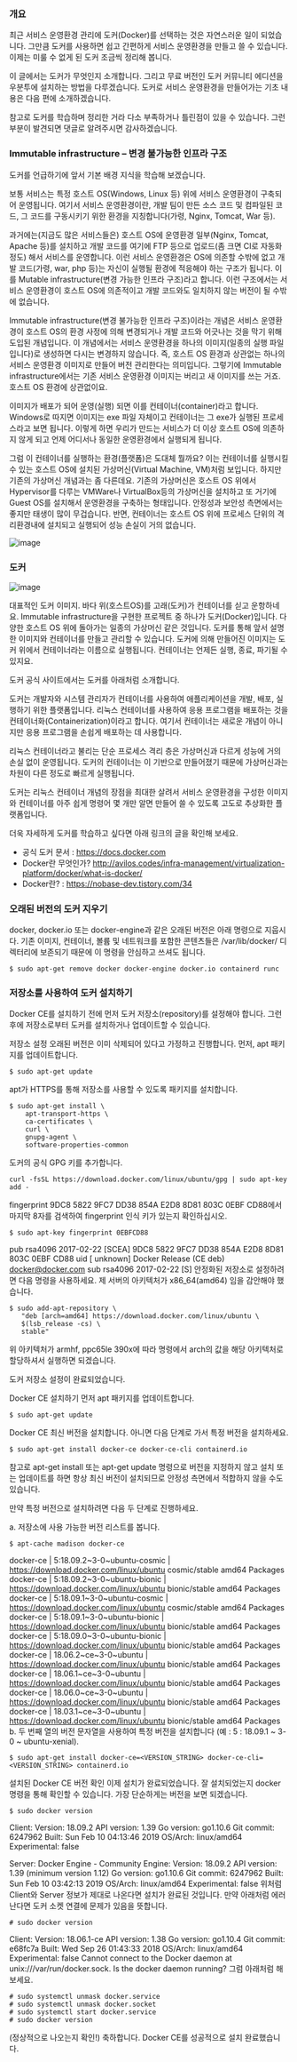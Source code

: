 ### 개요

최근 서비스 운영환경 관리에 도커(Docker)를 선택하는 것은 자연스러운 일이 되었습니다. 그만큼 도커를 사용하면 쉽고 간편하게 서비스 운영환경을 만들고 쓸 수 있습니다. 이제는 미룰 수 없게 된 도커 조금씩 정리해 봅니다.

이 글에서는 도커가 무엇인지 소개합니다. 그리고 무료 버전인 도커 커뮤니티 에디션을 우분투에 설치하는 방법을 다루겠습니다. 도커로 서비스 운영환경을 만들어가는 기초 내용은 다음 편에 소개하겠습니다.

참고로 도커를 학습하며 정리한 거라 다소 부족하거나 틀린점이 있을 수 있습니다. 그런 부분이 발견되면 댓글로 알려주시면 감사하겠습니다.

### Immutable infrastructure – 변경 불가능한 인프라 구조

도커를 언급하기에 앞서 기본 배경 지식을 학습해 보겠습니다.

보통 서비스는 특정 호스트 OS(Windows, Linux 등) 위에 서비스 운영환경이 구축되어 운영됩니다. 여기서 서비스 운영환경이란, 개발 팀이 만든 소스 코드 및 컴파일된 코드, 그 코드를 구동시키기 위한 환경을 지칭합니다(가령, Nginx, Tomcat, War 등).

과거에는(지금도 많은 서비스들은) 호스트 OS에 운영환경 일부(Nginx, Tomcat, Apache 등)를 설치하고 개발 코드를 여기에 FTP 등으로 업로드(좀 크면 CI로 자동화 정도) 해서 서비스를 운영합니다. 이런 서비스 운영환경은 OS에 의존할 수밖에 없고 개발 코드(가령, war, php 등)는 자신이 실행될 환경에 적응해야 하는 구조가 됩니다. 이를 Mutable infrastructure(변경 가능한 인프라 구조)라고 합니다. 이런 구조에서는 서비스 운영환경이 호스트 OS에 의존적이고 개발 코드와도 일치하지 않는 버전이 될 수밖에 없습니다.

Immutable infrastructure(변경 불가능한 인프라 구조)이라는 개념은 서비스 운영환경이 호스트 OS의 환경 사정에 의해 변경되거나 개발 코드와 어긋나는 것을 막기 위해 도입된 개념입니다. 이 개념에서는 서비스 운영환경을 하나의 이미지(일종의 실행 파일입니다)로 생성하면 다시는 변경하지 않습니다. 즉, 호스트 OS 환경과 상관없는 하나의 서비스 운영환경 이미지로 만들어 버전 관리한다는 의미입니다. 그렇기에 Immutable infrastructure에서는 기존 서비스 운영환경 이미지는 버리고 새 이미지를 쓰는 거죠. 호스트 OS 환경에 상관없이요.

이미지가 배포가 되어 운영(실행) 되면 이를 컨테이너(container)라고 합니다. Windows로 따지면 이미지는 exe 파일 자체이고 컨테이너는 그 exe가 실행된 프로세스라고 보면 됩니다. 이렇게 하면 우리가 만드는 서비스가 더 이상 호스트 OS에 의존하지 않게 되고 언제 어디서나 동일한 운영환경에서 실행되게 됩니다.

그럼 이 컨테이너를 실행하는 환경(플랫폼)은 도대체 뭘까요? 이는 컨테이너를 실행시킬 수 있는 호스트 OS에 설치된 가상머신(Virtual Machine, VM)처럼 보입니다. 하지만 기존의 가상머신 개념과는 좀 다른데요. 기존의 가상머신은 호스트 OS 위에서 Hypervisor를 다루는 VMWare나 VirtualBox등의 가상머신을 설치하고 또 거기에 Guest OS를 설치해서 운영환경을 구축하는 형태입니다. 안정성과 보안성 측면에서는 좋지만 태생이 많이 무겁습니다. 반면, 컨테이너는 호스트 OS 위에 프로세스 단위의 격리환경내에 설치되고 실행되어 성능 손실이 거의 없습니다.

![image](https://user-images.githubusercontent.com/47058441/64939082-006a2e80-d89b-11e9-96d0-468b7444ddca.png)

### 도커

![image](https://user-images.githubusercontent.com/47058441/64939102-0e1fb400-d89b-11e9-8af8-f4c4cb2cd90e.png)

대표적인 도커 이미지. 바다 위(호스트OS)를 고래(도커)가 컨테이너를 싣고 운항하네요.
Immutable infrastructure을 구현한 프로젝트 중 하나가 도커(Docker)입니다. 다양한 호스트 OS 위에 돌아가는 일종의 가상머신 같은 것입니다. 도커를 통해 앞서 설명한 이미지와 컨테이너를 만들고 관리할 수 있습니다. 도커에 의해 만들어진 이미지는 도커 위에서 컨테이너라는 이름으로 실행됩니다. 컨테이너는 언제든 실행, 종료, 파기될 수 있지요.

도커 공식 사이트에서는 도커를 아래처럼 소개합니다.

도커는 개발자와 시스템 관리자가 컨테이너를 사용하여 애플리케이션을 개발, 배포, 실행하기 위한 플랫폼입니다. 리눅스 컨테이너를 사용하여 응용 프로그램을 배포하는 것을 컨테이너화(Containerization)이라고 합니다. 여기서 컨테이너는 새로운 개념이 아니지만 응용 프로그램을 손쉽게 배포하는 데 사용합니다.

리눅스 컨테이너라고 불리는 단순 프로세스 격리 층은 가상머신과 다르게 성능에 거의 손실 없이 운영됩니다. 도커의 컨테이너는 이 기반으로 만들어졌기 때문에 가상머신과는 차원이 다른 정도로 빠르게 실행됩니다.

도커는 리눅스 컨테이너 개념의 장점을 최대한 살려서 서비스 운영환경을 구성한 이미지와 컨테이너를 아주 쉽게 명령어 몇 개만 알면 만들어 쓸 수 있도록 고도로 추상화한 플랫폼입니다.

더욱 자세하게 도커를 학습하고 싶다면 아래 링크의 글을 확인해 보세요.

* 공식 도커 문서 : https://docs.docker.com
* Docker란 무엇인가? http://avilos.codes/infra-management/virtualization-platform/docker/what-is-docker/
* Docker란? : https://nobase-dev.tistory.com/34

### 오래된 버전의 도커 지우기

docker, docker.io 또는 docker-engine과 같은 오래된 버전은 아래 명령으로 지웁시다. 기존 이미지, 컨테이너, 볼륨 및 네트워크를 포함한 콘텐츠들은 /var/lib/docker/ 디렉터리에 보존되기 때문에 이 명령을 안심하고 쓰셔도 됩니다.
```
$ sudo apt-get remove docker docker-engine docker.io containerd runc
```

### 저장소를 사용하여 도커 설치하기

Docker CE를 설치하기 전에 먼저 도커 저장소(repository)를 설정해야 합니다. 그런 후에 저장소로부터 도커를 설치하거나 업데이트할 수 있습니다.

저장소 설정
오래된 버전은 이미 삭제되어 있다고 가정하고 진행합니다.
먼저, apt 패키지를 업데이트합니다.
```
$ sudo apt-get update
```
apt가 HTTPS를 통해 저장소를 사용할 수 있도록 패키지를 설치합니다.
```
$ sudo apt-get install \
    apt-transport-https \
    ca-certificates \
    curl \
    gnupg-agent \
    software-properties-common
 ```
도커의 공식 GPG 키를 추가합니다.
```
curl -fsSL https://download.docker.com/linux/ubuntu/gpg | sudo apt-key add -
```
fingerprint 9DC8 5822 9FC7 DD38 854A E2D8 8D81 803C 0EBF CD88에서 마지막 8자를 검색하여 fingerprint 인식 키가 있는지 확인하십시오.
```
$ sudo apt-key fingerprint 0EBFCD88
```
pub   rsa4096 2017-02-22 [SCEA]
      9DC8 5822 9FC7 DD38 854A  E2D8 8D81 803C 0EBF CD88
uid           [ unknown] Docker Release (CE deb) <docker@docker.com>
sub   rsa4096 2017-02-22 [S]
안정화된 저장소로 설정하려면 다음 명령을 사용하세요.
제 서버의 아키텍처가 x86_64(amd64) 임을 감안해야 했습니다.
```
$ sudo add-apt-repository \
   "deb [arch=amd64] https://download.docker.com/linux/ubuntu \
   $(lsb_release -cs) \
   stable"
```
위 아키텍처가 armhf, ppc65le 390x에 따라 명령에서 arch의 값을 해당 아키텍처로 할당하셔서 실행하면 되겠습니다.

도커 저장소 설정이 완료되었습니다.

Docker CE 설치하기
먼저 apt 패키지를 업데이트합니다.
```
$ sudo apt-get update
```
Docker CE 최신 버전을 설치합니다. 아니면 다음 단계로 가서 특정 버전을 설치하세요.
```
$ sudo apt-get install docker-ce docker-ce-cli containerd.io
```
참고로 apt-get install 또는 apt-get update 명령으로 버전을 지정하지 않고 설치 또는 업데이트를 하면 항상 최신 버전이 설치되므로 안정성 측면에서 적합하지 않을 수도 있습니다.

만약 특정 버전으로 설치하려면 다음 두 단계로 진행하세요.

a. 저장소에 사용 가능한 버전 리스트를 봅니다.
```
$ apt-cache madison docker-ce
```
 docker-ce | 5:18.09.2~3-0~ubuntu-cosmic | https://download.docker.com/linux/ubuntu cosmic/stable amd64 Packages
 docker-ce | 5:18.09.2~3-0~ubuntu-bionic | https://download.docker.com/linux/ubuntu bionic/stable amd64 Packages
 docker-ce | 5:18.09.1~3-0~ubuntu-cosmic | https://download.docker.com/linux/ubuntu cosmic/stable amd64 Packages
 docker-ce | 5:18.09.1~3-0~ubuntu-bionic | https://download.docker.com/linux/ubuntu bionic/stable amd64 Packages
 docker-ce | 5:18.09.0~3-0~ubuntu-bionic | https://download.docker.com/linux/ubuntu bionic/stable amd64 Packages
 docker-ce | 18.06.2~ce~3-0~ubuntu | https://download.docker.com/linux/ubuntu bionic/stable amd64 Packages
 docker-ce | 18.06.1~ce~3-0~ubuntu | https://download.docker.com/linux/ubuntu bionic/stable amd64 Packages
 docker-ce | 18.06.0~ce~3-0~ubuntu | https://download.docker.com/linux/ubuntu bionic/stable amd64 Packages
 docker-ce | 18.03.1~ce~3-0~ubuntu | https://download.docker.com/linux/ubuntu bionic/stable amd64 Packages
b. 두 번째 열의 버전 문자열을 사용하여 특정 버전을 설치합니다 (예 : 5 : 18.09.1 ~ 3-0 ~ ubuntu-xenial).
```
$ sudo apt-get install docker-ce=<VERSION_STRING> docker-ce-cli=<VERSION_STRING> containerd.io
```
설치된 Docker CE 버전 확인
이제 설치가 완료되었습니다. 잘 설치되었는지 docker 명령을 통해 확인할 수 있습니다. 가장 단순하게는 버전을 보면 되겠습니다.
```
$ sudo docker version
```
Client:
 Version:           18.09.2
 API version:       1.39
 Go version:        go1.10.6
 Git commit:        6247962
 Built:             Sun Feb 10 04:13:46 2019
 OS/Arch:           linux/amd64
 Experimental:      false
 
Server: Docker Engine - Community
 Engine:
  Version:          18.09.2
  API version:      1.39 (minimum version 1.12)
  Go version:       go1.10.6
  Git commit:       6247962
  Built:            Sun Feb 10 03:42:13 2019
  OS/Arch:          linux/amd64
  Experimental:     false
위처럼 Client와 Server 정보가 제대로 나온다면 설치가 완료된 것입니다. 만약 아래처럼 에러 난다면 도커 소켓 연결에 문제가 있음을 뜻합니다.

```
# sudo docker version
```
Client:
 Version:           18.06.1-ce
 API version:       1.38
 Go version:        go1.10.4
 Git commit:        e68fc7a
 Built:             Wed Sep 26 01:43:33 2018
 OS/Arch:           linux/amd64
 Experimental:      false
Cannot connect to the Docker daemon at unix:///var/run/docker.sock. Is the docker daemon running?
그럼 아래처럼 해보세요.
```
# sudo systemctl unmask docker.service
# sudo systemctl unmask docker.socket
# sudo systemctl start docker.service
# sudo docker version
```
(정상적으로 나오는지 확인!)
축하합니다. Docker CE를 성공적으로 설치 완료했습니다.


